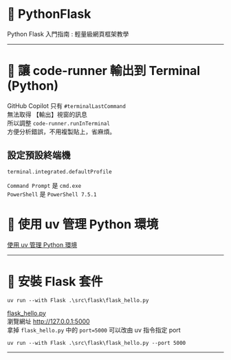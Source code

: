 # 🚀 PythonFlask
Python Flask 入門指南 : 輕量級網頁框架教學  

---

# 🚀 讓 code-runner 輸出到 Terminal (Python)
GitHub Copilot 只有 `#terminalLastCommand`  
無法取得 【輸出】視窗的訊息  
所以調整 `code-runner.runInTerminal`  
方便分析錯誤，不用複製貼上，省麻煩。  

## 設定預設終端機
```shell
terminal.integrated.defaultProfile
```
`Command Prompt` 是 `cmd.exe`  
`PowerShell` 是 `PowerShell 7.5.1`  

# 🚀 使用 uv 管理 Python 環境
[使用 uv 管理 Python 環境](https://github.com/chiisen/uv)

---

# 🚀 安裝 Flask 套件
```shell
uv run --with Flask .\src\flask\flask_hello.py
```
[flask_hello.py](./src/flask/flask_hello.py)  
瀏覽網址 http://127.0.0.1:5000  
拿掉 `flask_hello.py` 中的 `port=5000` 可以改由 uv 指令指定 port  
```shell
uv run --with Flask .\src\flask\flask_hello.py --port 5000
```

---


